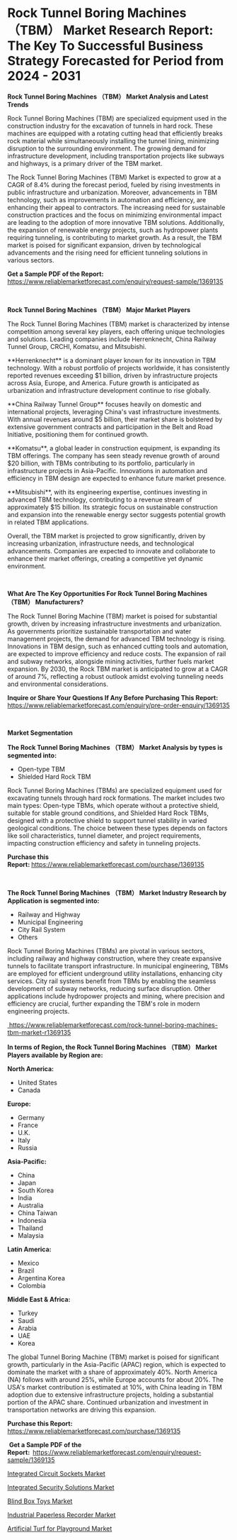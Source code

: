<p><h1>Rock Tunnel Boring Machines （TBM） Market Research Report: The Key To Successful Business Strategy Forecasted for Period from 2024 - 2031</h1></p><p><strong>Rock Tunnel Boring Machines （TBM） Market Analysis and Latest Trends</strong></p>
<p><p>Rock Tunnel Boring Machines (TBM) are specialized equipment used in the construction industry for the excavation of tunnels in hard rock. These machines are equipped with a rotating cutting head that efficiently breaks rock material while simultaneously installing the tunnel lining, minimizing disruption to the surrounding environment. The growing demand for infrastructure development, including transportation projects like subways and highways, is a primary driver of the TBM market.</p><p>The Rock Tunnel Boring Machines (TBM) Market is expected to grow at a CAGR of 8.4% during the forecast period, fueled by rising investments in public infrastructure and urbanization. Moreover, advancements in TBM technology, such as improvements in automation and efficiency, are enhancing their appeal to contractors. The increasing need for sustainable construction practices and the focus on minimizing environmental impact are leading to the adoption of more innovative TBM solutions. Additionally, the expansion of renewable energy projects, such as hydropower plants requiring tunneling, is contributing to market growth. As a result, the TBM market is poised for significant expansion, driven by technological advancements and the rising need for efficient tunneling solutions in various sectors.</p></p>
<p><strong>Get a Sample PDF of the Report:&nbsp;</strong> <a href="https://www.reliablemarketforecast.com/enquiry/request-sample/1369135?utm_campaign=1130&utm_medium=2&utm_source=Github&utm_content=ia&utm_term=26122024&utm_id=rock-tunnel-boring-machines-tbm">https://www.reliablemarketforecast.com/enquiry/request-sample/1369135</a></p>
<p>&nbsp;</p>
<p><strong>Rock Tunnel Boring Machines （TBM） Major Market Players</strong></p>
<p><p>The Rock Tunnel Boring Machines (TBM) market is characterized by intense competition among several key players, each offering unique technologies and solutions. Leading companies include Herrenknecht, China Railway Tunnel Group, CRCHI, Komatsu, and Mitsubishi.</p><p>**Herrenknecht** is a dominant player known for its innovation in TBM technology. With a robust portfolio of projects worldwide, it has consistently reported revenues exceeding $1 billion, driven by infrastructure projects across Asia, Europe, and America. Future growth is anticipated as urbanization and infrastructure development continue to rise globally.</p><p>**China Railway Tunnel Group** focuses heavily on domestic and international projects, leveraging China's vast infrastructure investments. With annual revenues around $5 billion, their market share is bolstered by extensive government contracts and participation in the Belt and Road Initiative, positioning them for continued growth.</p><p>**Komatsu**, a global leader in construction equipment, is expanding its TBM offerings. The company has seen steady revenue growth of around $20 billion, with TBMs contributing to its portfolio, particularly in infrastructure projects in Asia-Pacific. Innovations in automation and efficiency in TBM design are expected to enhance future market presence.</p><p>**Mitsubishi**, with its engineering expertise, continues investing in advanced TBM technology, contributing to a revenue stream of approximately $15 billion. Its strategic focus on sustainable construction and expansion into the renewable energy sector suggests potential growth in related TBM applications.</p><p>Overall, the TBM market is projected to grow significantly, driven by increasing urbanization, infrastructure needs, and technological advancements. Companies are expected to innovate and collaborate to enhance their market offerings, creating a competitive yet dynamic environment.</p></p>
<p>&nbsp;</p>
<p><strong>What Are The Key Opportunities For Rock Tunnel Boring Machines （TBM） Manufacturers?</strong></p>
<p><p>The Rock Tunnel Boring Machine (TBM) market is poised for substantial growth, driven by increasing infrastructure investments and urbanization. As governments prioritize sustainable transportation and water management projects, the demand for advanced TBM technology is rising. Innovations in TBM design, such as enhanced cutting tools and automation, are expected to improve efficiency and reduce costs. The expansion of rail and subway networks, alongside mining activities, further fuels market expansion. By 2030, the Rock TBM market is anticipated to grow at a CAGR of around 7%, reflecting a robust outlook amidst evolving tunneling needs and environmental considerations.</p></p>
<p><strong>Inquire or Share Your Questions If Any Before Purchasing This Report:</strong> <a href="https://www.reliablemarketforecast.com/enquiry/pre-order-enquiry/1369135?utm_campaign=1130&utm_medium=2&utm_source=Github&utm_content=ia&utm_term=26122024&utm_id=rock-tunnel-boring-machines-tbm">https://www.reliablemarketforecast.com/enquiry/pre-order-enquiry/1369135</a></p>
<p>&nbsp;</p>
<p><strong>Market Segmentation</strong></p>
<p><strong>The Rock Tunnel Boring Machines （TBM） Market Analysis by types is segmented into:</strong></p>
<p><ul><li>Open-type TBM</li><li>Shielded Hard Rock TBM</li></ul></p>
<p><p>Rock Tunnel Boring Machines (TBMs) are specialized equipment used for excavating tunnels through hard rock formations. The market includes two main types: Open-type TBMs, which operate without a protective shield, suitable for stable ground conditions, and Shielded Hard Rock TBMs, designed with a protective shield to support tunnel stability in varied geological conditions. The choice between these types depends on factors like soil characteristics, tunnel diameter, and project requirements, impacting construction efficiency and safety in tunneling projects.</p></p>
<p><strong>Purchase this Report:&nbsp;</strong><a href="https://www.reliablemarketforecast.com/purchase/1369135?utm_campaign=1130&utm_medium=2&utm_source=Github&utm_content=ia&utm_term=26122024&utm_id=rock-tunnel-boring-machines-tbm">https://www.reliablemarketforecast.com/purchase/1369135</a></p>
<p>&nbsp;</p>
<p><strong>The Rock Tunnel Boring Machines （TBM） Market Industry Research by Application is segmented into:</strong></p>
<p><ul><li>Railway and Highway</li><li>Municipal Engineering</li><li>City Rail System</li><li>Others</li></ul></p>
<p><p>Rock Tunnel Boring Machines (TBMs) are pivotal in various sectors, including railway and highway construction, where they create expansive tunnels to facilitate transport infrastructure. In municipal engineering, TBMs are employed for efficient underground utility installations, enhancing city services. City rail systems benefit from TBMs by enabling the seamless development of subway networks, reducing surface disruption. Other applications include hydropower projects and mining, where precision and efficiency are crucial, further expanding the TBM's role in modern engineering projects.</p></p>
<p><a href="https://www.reliablemarketforecast.com/rock-tunnel-boring-machines-tbm-market-r1369135?utm_campaign=1130&utm_medium=2&utm_source=Github&utm_content=ia&utm_term=26122024&utm_id=rock-tunnel-boring-machines-tbm">&nbsp;https://www.reliablemarketforecast.com/rock-tunnel-boring-machines-tbm-market-r1369135</a></p>
<p><strong>In terms of Region, the Rock Tunnel Boring Machines （TBM） Market Players available by Region are:</strong></p>
<p>
    <p> <strong> North America: </strong>
        <ul>
            <li>United States</li>
            <li>Canada</li>
        </ul>
        </p> 
    <p> <strong> Europe: </strong>
        <ul>
            <li>Germany</li>
            <li>France</li>
            <li>U.K.</li>
            <li>Italy</li>
            <li>Russia</li>
        </ul>
        </p> 
    <p> <strong> Asia-Pacific: </strong>
        <ul>
            <li>China</li>
            <li>Japan</li>
            <li>South Korea</li>
            <li>India</li>
            <li>Australia</li>
            <li>China Taiwan</li>
            <li>Indonesia</li>
            <li>Thailand</li>
            <li>Malaysia</li>
        </ul>
        </p> 
    <p> <strong> Latin America: </strong>
        <ul>
            <li>Mexico</li>
            <li>Brazil</li>
            <li>Argentina Korea</li>
            <li>Colombia</li>
        </ul>
        </p> 
    <p> <strong> Middle East & Africa: </strong>
        <ul>
            <li>Turkey</li>
            <li>Saudi</li>
            <li>Arabia</li>
            <li>UAE</li>
            <li>Korea</li>
        </ul>
    </p>
    </p>
<p><p>The global Tunnel Boring Machine (TBM) market is poised for significant growth, particularly in the Asia-Pacific (APAC) region, which is expected to dominate the market with a share of approximately 40%. North America (NA) follows with around 25%, while Europe accounts for about 20%. The USA's market contribution is estimated at 10%, with China leading in TBM adoption due to extensive infrastructure projects, holding a substantial portion of the APAC share. Continued urbanization and investment in transportation networks are driving this expansion.</p></p>
<p><strong>Purchase this Report: </strong><a href="https://www.reliablemarketforecast.com/purchase/1369135?utm_campaign=1130&utm_medium=2&utm_source=Github&utm_content=ia&utm_term=26122024&utm_id=rock-tunnel-boring-machines-tbm">https://www.reliablemarketforecast.com/purchase/1369135</a></p>
<p>&nbsp;<strong>Get a Sample PDF of the Report:&nbsp;&nbsp;</strong><a href="https://www.reliablemarketforecast.com/enquiry/request-sample/1369135?utm_campaign=1130&utm_medium=2&utm_source=Github&utm_content=ia&utm_term=26122024&utm_id=rock-tunnel-boring-machines-tbm">https://www.reliablemarketforecast.com/enquiry/request-sample/1369135</a></p>
<p><strong></strong></p>
<p><p><a href="https://www.linkedin.com/pulse/integrated-circuit-sockets-market-evaluation-leading-qdvmf?utm_campaign=1130&utm_medium=2&utm_source=Github&utm_content=ia&utm_term=26122024&utm_id=rock-tunnel-boring-machines-tbm">Integrated Circuit Sockets Market</a></p><p><a href="https://www.linkedin.com/pulse/integrated-security-solutionsmarkets-116-cagr-analysis-projecting-8lnaf?utm_campaign=1130&utm_medium=2&utm_source=Github&utm_content=ia&utm_term=26122024&utm_id=rock-tunnel-boring-machines-tbm">Integrated Security Solutions Market</a></p><p><a href="https://github.com/RickHolmes3/Market-Research-Report-List-7/blob/main/blind-box-toys-market.md?utm_campaign=1130&utm_medium=2&utm_source=Github&utm_content=ia&utm_term=26122024&utm_id=rock-tunnel-boring-machines-tbm">Blind Box Toys Market</a></p><p><a href="https://github.com/ccreola81/Market-Research-Report-List-1/blob/main/industrial-paperless-recorder-market.md?utm_campaign=1130&utm_medium=2&utm_source=Github&utm_content=ia&utm_term=26122024&utm_id=rock-tunnel-boring-machines-tbm">Industrial Paperless Recorder Market</a></p><p><a href="https://www.linkedin.com/pulse/market-size-growth-projections-artificial-turf-playground-rg9cf?utm_campaign=1130&utm_medium=2&utm_source=Github&utm_content=ia&utm_term=26122024&utm_id=rock-tunnel-boring-machines-tbm">Artificial Turf for Playground Market</a></p></p>